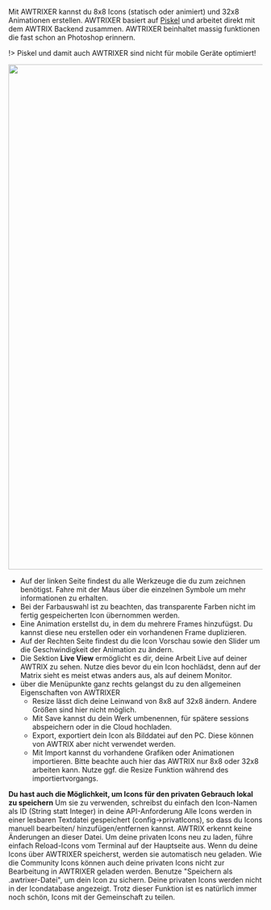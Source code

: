 Mit AWTRIXER kannst du 8x8 Icons (statisch oder animiert) und 32x8 Animationen erstellen.
AWTRIXER basiert auf [Piskel](https://www.piskelapp.com/) und arbeitet direkt mit dem AWTRIX Backend zusammen.
AWTRIXER beinhaltet massig funktionen die fast schon an Photoshop erinnern.

!> Piskel und damit auch AWTRIXER sind nicht für mobile Geräte optimiert!

<div align=center>
  <img width="1000" src="../assets/creator.gif"/>
</div>

- Auf der linken Seite findest du alle Werkzeuge die du zum zeichnen benötigst. Fahre mit der Maus über die einzelnen Symbole um mehr informationen zu erhalten.
- Bei der Farbauswahl ist zu beachten, das transparente Farben nicht im fertig gespeicherten Icon übernommen werden.
- Eine Animation erstellst du, in dem du mehrere Frames hinzufügst. Du kannst diese neu erstellen oder ein vorhandenen Frame duplizieren.
- Auf der Rechten Seite findest du die Icon Vorschau sowie den Slider um die Geschwindigkeit der Animation zu ändern.
- Die Sektion **Live View** ermöglicht es dir, deine Arbeit Live auf deiner AWTRIX zu sehen. Nutze dies bevor du ein Icon hochlädst, denn auf der Matrix sieht es meist etwas anders aus, als auf deinem Monitor.
- über die Menüpunkte ganz rechts gelangst du zu den allgemeinen Eigenschaften von AWTRIXER
  - Resize lässt dich deine Leinwand von 8x8 auf 32x8 ändern. Andere Größen sind hier nicht möglich.
  - Mit Save kannst du dein Werk umbenennen, für spätere sessions abspeichern oder in die Cloud hochladen.
  - Export, exportiert dein Icon als Bilddatei auf den PC. Diese können von AWTRIX aber nicht verwendet werden.
  - Mit Import kannst du vorhandene Grafiken oder Animationen importieren. Bitte beachte auch hier das AWTRIX nur 8x8 oder 32x8 arbeiten kann. Nutze ggf. die Resize Funktion während des importiertvorgangs.


**Du hast auch die Möglichkeit, um Icons für den privaten Gebrauch lokal zu speichern**
Um sie zu verwenden, schreibst du einfach den Icon-Namen als ID (String statt Integer) in deine API-Anforderung
Alle Icons werden in einer lesbaren Textdatei gespeichert (config->privatIcons), so dass du Icons manuell bearbeiten/ hinzufügen/entfernen kannst.
AWTRIX erkennt keine Änderungen an dieser Datei. Um deine privaten Icons neu zu laden, führe einfach Reload-Icons vom Terminal auf der Hauptseite aus. Wenn du deine Icons über AWTRIXER speicherst, werden sie automatisch neu geladen.
Wie die Community Icons können auch deine privaten Icons nicht zur Bearbeitung in AWTRIXER geladen werden. Benutze  "Speichern als .awtrixer-Datei", um dein Icon zu sichern.
Deine privaten Icons werden nicht in der Icondatabase angezeigt.
Trotz dieser Funktion ist es natürlich immer noch schön, Icons mit der Gemeinschaft zu teilen.
